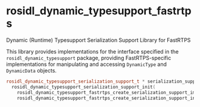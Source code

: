 # rosidl_dynamic_typesupport_fastrtps
Dynamic (Runtime) Typesupport Serialization Support Library for FastRTPS

This library provides implementations for the interface specified in the `rosidl_dynamic_typesupport` package, providing FastRTPS-specific implementations for manipulating and accessing `DynamicType` and `DynamicData` objects.

```c++
rosidl_dynamic_typesupport_serialization_support_t * serialization_support =
  rosidl_dynamic_typesupport_serialization_support_init(
    rosidl_dynamic_typesupport_fastrtps_create_serialization_support_impl(),
    rosidl_dynamic_typesupport_fastrtps_create_serialization_support_interface());
```

